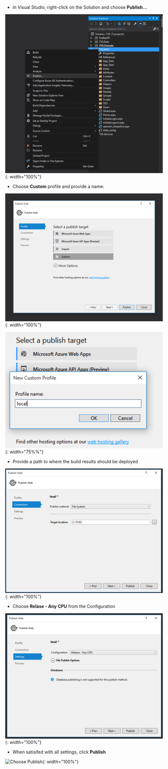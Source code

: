 * In Visual Studio, right-click on the Solution and choose **Publish...**

![Choose Publish](/res/images/checklist/vs_01_publish.png){: width="100%"}

  * Choose **Custom** profile and provide a name:

![Create a custom profile](/res/images/checklist/vs_02_custom_profile.png){: width="100%"}

![Provide name for custom profile](/res/images/checklist/vs_03_create_new_profile.png){: width="75%%"}

  * Provide a path to where the build results should be deployed

![Choose Publish](/res/images/checklist/vs_04_new_connection.png){: width="100%"}

  * Choose **Relase - Any CPU** from the Configuration

![Choose Publish](/res/images/checklist/vs_05_settings.png){: width="100%"}

  * When satisifed with all settings, click **Publish**

![Choose Publish](/res/images/checklist/vs_06_preview_thenpublish.png){: width="100%"}